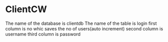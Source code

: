 # ClientCW
The name of the database is clientdb
The name of the table is login
first column is no whic saves the no of users(auto increment)
second column is username
third column is password
